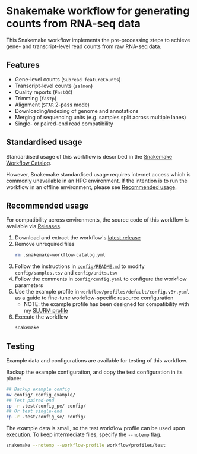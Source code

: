 # Snakemake workflow for generating counts from RNA-seq data

This Snakemake workflow implements the pre-processing steps to achieve gene- and transcript-level read counts from raw RNA-seq data.

## Features

- Gene-level counts (`Subread featureCounts`)
- Transcript-level counts (`salmon`)
- Quality reports (`FastQC`)
- Trimming (`fastp`)
- Alignment (`STAR` 2-pass mode)
- Downloading/indexing of genome and annotations
- Merging of sequencing units (e.g. samples split across multiple lanes)
- Single- or paired-end read compatibility

## Standardised usage

Standardised usage of this workflow is described in the [Snakemake Workflow Catalog](https://snakemake.github.io/snakemake-workflow-catalog/?usage=baerlachlan/smk-rnaseq-star-featurecounts).

However, Snakemake standardised usage requires internet access which is commonly unavailable in an HPC environment.
If the intention is to run the workflow in an offline environment, please see [Recommended usage](#recommended-usage).

## Recommended usage

For compatibility across environments, the source code of this workflow is available via [Releases](https://github.com/baerlachlan/smk-rnaseq-star-featurecounts/releases).

1. Download and extract the workflow's [latest release](https://github.com/baerlachlan/smk-rnaseq-star-featurecounts/releases/latest)
1. Remove unrequired files
    ```bash
    rm .snakemake-workflow-catalog.yml
    ```
1. Follow the instructions in [`config/README.md`](config/README.md) to modify `config/samples.tsv` and `config/units.tsv`
1. Follow the comments in `config/config.yaml` to configure the workflow parameters
1. Use the example profile in `workflow/profiles/default/config.v8+.yaml` as a guide to fine-tune workflow-specific resource configuration
    - NOTE: the example profile has been designed for compatibility with my [SLURM profile](https://github.com/baerlachlan/smk-cluster-generic-slurm)
1. Execute the workflow
    ```bash
    snakemake
    ```

## Testing

Example data and configurations are available for testing of this workflow.

Backup the example configuration, and copy the test configuration in its place: 

```bash
## Backup example config
mv config/ config_example/
## Test paired-end
cp -r .test/config_pe/ config/
## Or test single-end
cp -r .test/config_se/ config/
```

The example data is small, so the test workflow profile can be used upon execution.
To keep intermediate files, specify the `--notemp` flag.

```bash
snakemake --notemp --workflow-profile workflow/profiles/test
```
